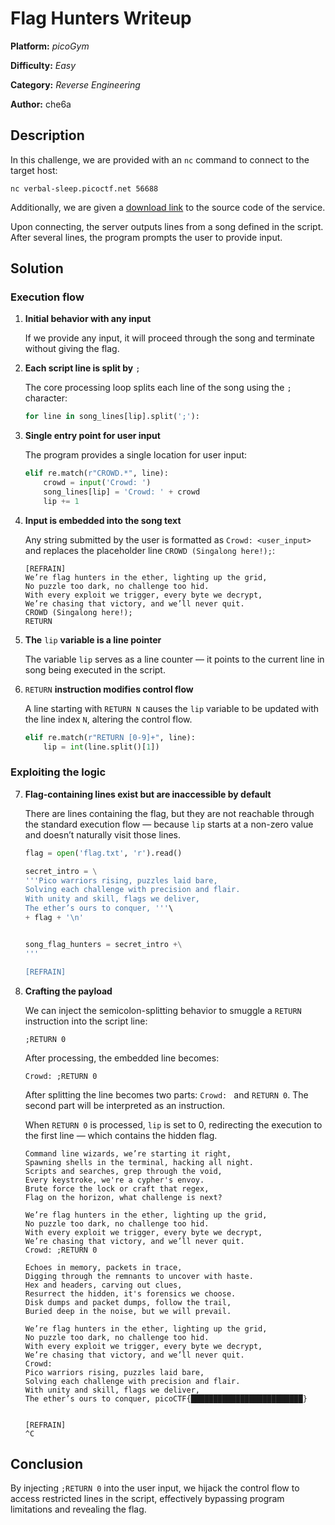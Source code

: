 # **Flag Hunters Writeup**

**Platform:** *picoGym*

**Difficulty:** *Easy*

**Category:** *Reverse Engineering*

**Author:** che6a



## **Description**

In this challenge, we are provided with an `nc` command to connect to the target host:

```nc verbal-sleep.picoctf.net 56688```

Additionally, we are given a [download link](https://challenge-files.picoctf.net/c_verbal_sleep/9f2b86c1e1068d492f783b106f4535aeb137b0c0e31e43351f8cb82a39456a84/lyric-reader.py) to the source code of the service.

Upon connecting, the server outputs lines from a song defined in the script. After several lines, the program prompts the user to provide input.



## **Solution**

### **Execution flow**

1. **Initial behavior with any input**

   If we provide any input, it will proceed through the song and terminate without giving the flag.

2. **Each script line is split by** `;`

   The core processing loop splits each line of the song using the `;` character:

   ```python
   for line in song_lines[lip].split(';'):
   ```



3. **Single entry point for user input**

   The program provides a single location for user input:

   ```python
   elif re.match(r"CROWD.*", line):
       crowd = input('Crowd: ')
       song_lines[lip] = 'Crowd: ' + crowd
       lip += 1
   ```



4. **Input is embedded into the song text**

   Any string submitted by the user is formatted as `Crowd: <user_input>` and replaces the placeholder line `CROWD (Singalong here!);`:

   ```
   [REFRAIN]
   We’re flag hunters in the ether, lighting up the grid,
   No puzzle too dark, no challenge too hid.
   With every exploit we trigger, every byte we decrypt,
   We’re chasing that victory, and we’ll never quit.
   CROWD (Singalong here!);
   RETURN
   ```



5. **The** `lip` **variable is a line pointer**

   The variable `lip` serves as a line counter — it points to the current line in song being executed in the script.

6. `RETURN` **instruction modifies control flow**

   A line starting with `RETURN N` causes the `lip` variable to be updated with the line index `N`, altering the control flow.

   ```python
   elif re.match(r"RETURN [0-9]+", line):
       lip = int(line.split()[1])
   ```





### **Exploiting the logic**

7. **Flag-containing lines exist but are inaccessible by default**

   There are lines containing the flag, but they are not reachable through the standard execution flow — because `lip` starts at a non-zero value and doesn’t naturally visit those lines.

   ```python
   flag = open('flag.txt', 'r').read()
   
   secret_intro = \
   '''Pico warriors rising, puzzles laid bare,
   Solving each challenge with precision and flair.
   With unity and skill, flags we deliver,
   The ether’s ours to conquer, '''\
   + flag + '\n'
   
   
   song_flag_hunters = secret_intro +\
   '''
   
   [REFRAIN]
   ```

   

8. **Crafting the payload**

   We can inject the semicolon-splitting behavior to smuggle a `RETURN` instruction into the script line:

   `;RETURN 0`

   After processing, the embedded line becomes:

   `Crowd: ;RETURN 0`

   After splitting the line becomes two parts: `Crowd: ` and `RETURN 0`. The second part will be interpreted as an instruction.

   When `RETURN 0` is processed, `lip` is set to 0, redirecting the execution to the first line — which contains the hidden flag.

   ```
   Command line wizards, we’re starting it right,
   Spawning shells in the terminal, hacking all night.
   Scripts and searches, grep through the void,
   Every keystroke, we're a cypher's envoy.
   Brute force the lock or craft that regex,
   Flag on the horizon, what challenge is next?
   
   We’re flag hunters in the ether, lighting up the grid,
   No puzzle too dark, no challenge too hid.
   With every exploit we trigger, every byte we decrypt,
   We’re chasing that victory, and we’ll never quit.
   Crowd: ;RETURN 0
   
   Echoes in memory, packets in trace,
   Digging through the remnants to uncover with haste.
   Hex and headers, carving out clues,
   Resurrect the hidden, it's forensics we choose.
   Disk dumps and packet dumps, follow the trail,
   Buried deep in the noise, but we will prevail.
   
   We’re flag hunters in the ether, lighting up the grid,
   No puzzle too dark, no challenge too hid.
   With every exploit we trigger, every byte we decrypt,
   We’re chasing that victory, and we’ll never quit.
   Crowd: 
   Pico warriors rising, puzzles laid bare,
   Solving each challenge with precision and flair.
   With unity and skill, flags we deliver,
   The ether’s ours to conquer, picoCTF{█████████████████████████}
   
   
   [REFRAIN]
   ^C
   
   ```





## **Conclusion**

By injecting `;RETURN 0` into the user input, we hijack the control flow to access restricted lines in the script, effectively bypassing program limitations and revealing the flag.

